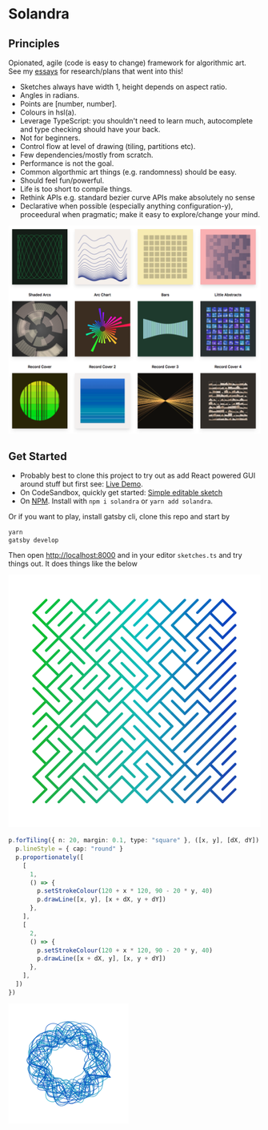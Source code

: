 # Solandra

## Principles

Opionated, agile (code is easy to change) framework for algorithmic art. See my [essays](https://www.amimetic.co.uk/art/) for research/plans that went into this!

- Sketches always have width 1, height depends on aspect ratio.
- Angles in radians.
- Points are [number, number].
- Colours in hsl(a).
- Leverage TypeScript: you shouldn't need to learn much, autocomplete and type checking should have your back.
- Not for beginners.
- Control flow at level of drawing (tiling, partitions etc).
- Few dependencies/mostly from scratch.
- Performance is not the goal.
- Common algorthmic art things (e.g. randomness) should be easy.
- Should feel fun/powerful.
- Life is too short to compile things.
- Rethink APIs e.g. standard bezier curve APIs make absolutely no sense
- Declarative when possible (especially anything configuration-y), proceedural when pragmatic; make it easy to explore/change your mind.

![Examples](samples/samples.png)

## Get Started

- Probably best to clone this project to try out as add React powered GUI around stuff but first see: [Live Demo](https://solandra.netlify.com/).
- On CodeSandbox, quickly get started: [Simple editable sketch](https://codesandbox.io/embed/festive-boyd-db9n3)
- On [NPM](https://www.npmjs.com/package/solandra). Install with `npm i solandra` or `yarn add solandra`.

Or if you want to play, install gatsby cli, clone this repo and start by

```
yarn
gatsby develop
```

Then open [http://localhost:8000](http://localhost:8000) and in your editor `sketches.ts` and try things out. It does things like the below

![A simple example drawn with tiles](tiles.png)

```typescript
p.forTiling({ n: 20, margin: 0.1, type: "square" }, ([x, y], [dX, dY]) => {
  p.lineStyle = { cap: "round" }
  p.proportionately([
    [
      1,
      () => {
        p.setStrokeColour(120 + x * 120, 90 - 20 * y, 40)
        p.drawLine([x, y], [x + dX, y + dY])
      },
    ],
    [
      2,
      () => {
        p.setStrokeColour(120 + x * 120, 90 - 20 * y, 40)
        p.drawLine([x + dX, y], [x, y + dY])
      },
    ],
  ])
})
```

![An example](samples/1.png)
